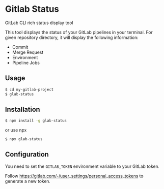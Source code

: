 # Gitlab Status

GitLab CLI rich status display tool

This tool displays the status of your GitLab pipelines in your terminal.
For given repository directory, it will display the following information:

- Commit
- Merge Request
- Environment
- Pipeline Jobs

## Usage

```bash
$ cd my-gitlab-project
$ glab-status
```

## Installation

```bash
$ npm install -g glab-status
```

or use npx

```bash
$ npx glab-status
```

## Configuration

You need to set the `GITLAB_TOKEN` environment variable to your GitLab token.

Follow https://gitlab.com/-/user_settings/personal_access_tokens to generate a new token.
